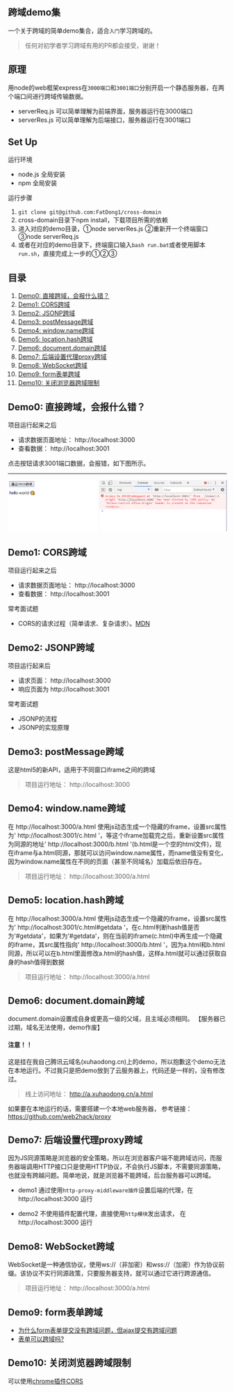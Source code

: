 ## 跨域demo集
一个关于跨域的简单demo集合，适合`入门`学习跨域的。

> 任何对初学者学习跨域有用的PR都会接受，谢谢！

## 原理
用node的web框架express在`3000端口`和`3001端口`分别开启一个静态服务器，在两个端口间进行跨域传输数据。

- serverReq.js 可以简单理解为前端界面，服务器运行在3000端口
- serverRes.js 可以简单理解为后端接口，服务器运行在3001端口


## Set Up
运行环境
- node.js 全局安装
- npm 全局安装

运行步骤
1. `git clone git@github.com:FatDong1/cross-domain`
2. cross-domain目录下npm install，下载项目所需的依赖
3. 进入对应的demo目录，①node serverRes.js  ②重新开一个终端窗口   ③node serverReq.js
4. 或者在对应的demo目录下，终端窗口输入`bash run.bat`或者使用脚本`run.sh`，直接完成上一步的①②③

## 目录
1. [Demo0: 直接跨域，会报什么错？](#demo0-直接跨域会报什么错)
2. [Demo1: CORS跨域](#demo1-cors跨域)
3. [Demo2: JSONP跨域](#demo2-jsonp跨域)
4. [Demo3: postMessage跨域](#demo3-postmessage跨域)
5. [Demo4: window.name跨域](#demo4-windowname跨域)
6. [Demo5: location.hash跨域](demo5-locationhash跨域)
7. [Demo6: document.domain跨域](#demo6-documentdomain跨域)
8. [Demo7: 后端设置代理proxy跨域](#demo7-后端设置代理proxy跨域)
9. [Demo8: WebSocket跨域](#demo8-websocket跨域)
10. [Demo9: form表单跨域](#demo9-form表单跨域)
11. [Demo10: 关闭浏览器跨域限制](#demo10-关闭浏览器跨域限制)

## Demo0: 直接跨域，会报什么错？
项目运行起来之后
- 请求数据页面地址： http://localhost:3000
- 查看数据： http://localhost:3001

点击按钮请求3001端口数据，会报错，如下图所示。

---

![error.png](./image/error.png)

## Demo1: CORS跨域

项目运行起来之后
- 请求数据页面地址： http://localhost:3000
- 查看数据： http://localhost:3001

常考面试题
- CORS的请求过程（简单请求、复杂请求）。[MDN](https://developer.mozilla.org/zh-CN/docs/Web/HTTP/Access_control_CORS)


## Demo2: JSONP跨域

项目运行起来后
- 请求页面： http://localhost:3000
- 响应页面为 http://localhost:3001

常考面试题
- JSONP的流程
- JSONP的实现原理

## Demo3: postMessage跨域
这是html5的新API，适用于不同窗口iframe之间的跨域

> 项目运行地址： http://localhost:3000

## Demo4: window.name跨域

在 http://localhost:3000/a.html 使用js动态生成一个隐藏的iframe，设置src属性为' http://localhost:3001/c.html '，等这个iframe加载完之后，重新设置src属性为同源的地址' http://localhost:3000/b.html '(b.html是一个空的html文件)，现在iframe与a.html同源，那就可以访问window.name属性，而name值没有变化，因为window.name属性在不同的页面（甚至不同域名）加载后依旧存在。


> 项目运行地址： http://localhost:3000/a.html

## Demo5: location.hash跨域
在 http://localhost:3000/a.html 使用js动态生成一个隐藏的iframe，设置src属性为' http://localhost:3001/c.html#getdata '，在c.html判断hash值是否为'#getdata'，如果为'#getdata'，则在当前的iframe(c.html)中再生成一个隐藏的iframe，其src属性指向' http://localhost:3000/b.html '，因为a.html和b.html同源，所以可以在b.html里面修改a.html的hash值，这样a.html就可以通过获取自身的hash值得到数据
> 项目运行地址： http://localhost:3000/a.html

## Demo6: document.domain跨域
document.domain设置成自身或更高一级的父域，且主域必须相同。
【服务器已过期，域名无法使用，demo作废】
#### 注意！！
这是挂在我自己腾讯云域名(xuhaodong.cn)上的demo，所以抱歉这个demo无法在本地运行。不过我只是把demo放到了云服务器上，代码还是一样的，没有修改过。

> 线上访问地址： http://a.xuhaodong.cn/a.html


如果要在本地运行的话，需要搭建一个本地web服务器，
参考链接：https://github.com/web2hack/proxy

## Demo7: 后端设置代理proxy跨域
因为JS同源策略是浏览器的安全策略，所以在浏览器客户端不能跨域访问，而服务器端调用HTTP接口只是使用HTTP协议，不会执行JS脚本，不需要同源策略，也就没有跨越问题。简单地说，就是浏览器不能跨域，后台服务器可以跨域。

- demo1
通过使用`http-proxy-middleware插件`设置后端的代理，在 http://localhost:3000 运行

- demo2
不使用插件配置代理，直接使用`http模块`发出请求， 在 http://localhost:3000 运行


## Demo8: WebSocket跨域
WebSocket是一种通信协议，使用ws://（非加密）和wss://（加密）作为协议前缀。该协议不实行同源政策，只要服务器支持，就可以通过它进行跨源通信。
> 项目运行地址： http://localhost:3000/a.html

## Demo9: form表单跨域
- [为什么form表单提交没有跨域问题，但ajax提交有跨域问题](https://www.zhihu.com/question/31592553)
- [表单可以跨域吗?](https://github.com/frontend9/fe9-interview/issues/1)

## Demo10: 关闭浏览器跨域限制
可以使用[chrome插件CORS](https://chrome.google.com/webstore/detail/allow-control-allow-origi/nlfbmbojpeacfghkpbjhddihlkkiljbi?hl=zh-CN)
